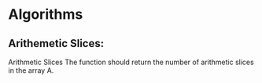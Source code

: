 # Algorithms

## Arithemetic Slices: 
Arithmetic Slices The function should return the number of arithmetic slices in the array A.

